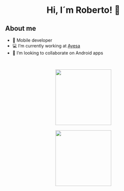<div align="center">
<h1 align="center">Hi, I´m Roberto!</a> 👋</h1>
</div>

## About me
- 📲 Mobile developer
- 💻 I’m currently working at [Ayesa](https://www.ayesa.com/)
- 👯 I’m looking to collaborate on Android apps
<br>

<p align="center">
<a href="https://github.com/robertomr99">
  <img height="180em" src="https://github-readme-stats-eight-theta.vercel.app/api?username=robertomr99&show_icons=true&theme=vue-dark&include_all_commits=true&count_private=true"/>
  <br>  <br>
  <img height="180em" src="https://github-readme-stats-eight-theta.vercel.app/api/top-langs/?username=robertomr99&layout=compact&langs_count=8&theme=vue-dark"/>
</a>
</p>
